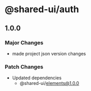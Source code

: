 # @shared-ui/auth

## 1.0.0

### Major Changes

- made project json version changes

### Patch Changes

- Updated dependencies
  - @shared-ui/elements@1.0.0
